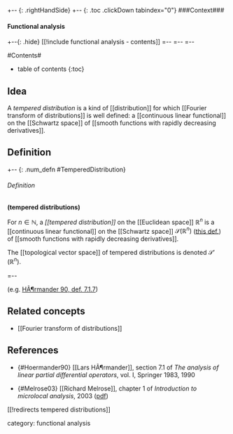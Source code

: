 +-- {: .rightHandSide}
+-- {: .toc .clickDown tabindex="0"}
###Context###
#### Functional analysis
+--{: .hide}
[[!include functional analysis - contents]]
=--
=--
=--

#Contents#
* table of contents
{:toc}


## Idea

A _tempered distribution_ is a kind of [[distribution]] for which [[Fourier transform of distributions]] is well defined: a [[continuous linear functional]] on the [[Schwartz space]] of [[smooth functions with rapidly decreasing derivatives]].

## Definition

+-- {: .num_defn #TemperedDistribution}
###### Definition
**(tempered distributions)**

For $n \in \mathbb{N}$, a _[[tempered distribution]]_ on the [[Euclidean space]] $\mathbb{R}^n$ is a [[continuous linear functional]] on the [[Schwartz space]] $\mathcal{S}(\mathbb{R}^n)$ ([this def.](Schwartz+space#SchwartzSpaceOfFunctionsWithRapidlyDecreasingDerivatives)) of [[smooth functions with rapidly decreasing derivatives]].

The [[topological vector space]] of tempered distributions is denoted $\mathcal{S}'(\mathbb{R}^n)$.

=--


(e.g. [HÃ¶rmander 90, def. 7.1.7](#Hoermander90))

## Related concepts

* [[Fourier transform of distributions]]


## References

* {#Hoermander90} [[Lars HÃ¶rmander]], section 7.1 of _The analysis of linear partial differential operators_, vol. I, Springer 1983, 1990


* {#Melrose03} [[Richard Melrose]], chapter 1 of _Introduction to microlocal analysis_, 2003 ([pdf](http://www-math.mit.edu/~rbm/iml90.pdf))


[[!redirects tempered distributions]]

category: functional analysis